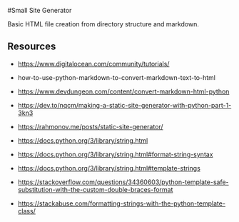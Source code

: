 #Small Site Generator

Basic HTML file creation from directory structure and markdown. 

## Resources

* https://www.digitalocean.com/community/tutorials/
* how-to-use-python-markdown-to-convert-markdown-text-to-html

* https://www.devdungeon.com/content/convert-markdown-html-python
* https://dev.to/nqcm/making-a-static-site-generator-with-python-part-1-3kn3
* https://rahmonov.me/posts/static-site-generator/

* https://docs.python.org/3/library/string.html
* https://docs.python.org/3/library/string.html#format-string-syntax
* https://docs.python.org/3/library/string.html#template-strings

* https://stackoverflow.com/questions/34360603/python-template-safe-substitution-with-the-custom-double-braces-format
* https://stackabuse.com/formatting-strings-with-the-python-template-class/

